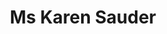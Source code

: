 ---
layout: layouts/profile.liquid
title: Ms Karen Sauder
id: karensauder15
prefix: Ms
first: Karen
middle: 
last: Sauder
suffix: 
email: sauder@google.com
currentTitle: President
currentOrg: Google
bio: Karen Sauder, Google President<br /><br />Proven business transformation leader with global experience in Tech, Consumer Goods, Retail, Healthcare, Financial Service, Travel and Professional Services.<br /><br />Karen Sauder is a seasoned technology executive with more than 25 years of leadership experience influencing the global transformation of businesses. She is known for helping partners develop their transformation journey using real world solutions grounded in technology trends to evolve their product, strategy, organizational design, culture, marketing and consumer experience.<br /><br />As President of Global Client and Agency Solutions at Google, Karen leads a diverse organization of sales, marketing, product and go to market specialists working with Google’s largest customers. This +50B business is at the center of the evolving digital landscape of rapid consumer change, new privacy expectations and the largest shift of digitization in a generation. She also oversees Google’s expanding presence in the Midwest as site leader for Chicago engaging in community development, policy leadership and diversity, equity and inclusion efforts.<br /><br />Prior to joining Google, Karen was Managing Director of FCB Chicago and President of Zipatoni, both award winning creative agencies within Interpublic Group (NYSE IPG). With full P&L responsibility she led strategy, finance and human resources including formal compensation and succession planning. Her deep retail and consumer goods experience was developed first hand at Frito-Lay and Anheuser-Busch where she served in multiple general management roles for each market leader.<br /><br />Karen currently serves as the Vice Chairman of the Medical Board at Ann and Robert H. Lurie Childrens’ Hospital and a member of the governance and nominating committee. As a member of the Board of Trustees of Catholic Extension, she sits on the finance and compensation committee. She graduated with a Bachelor of Journalism from the University of Missouri with continuing executive education at Harvard Business School and Northwestern University.
linkedin: https://www.linkedin.com/in/karen-sauder-7a7b236/
tiktok: 
twitter: 
aboutme: 
insta: 
orgURL: 
snapchat: 
personalURL: 
smallHeadshotURL: assets/images/headshots/
originalHeadshotURL: assets/images/headshots/
tags-experience: 
    - B2B
    - B2C
    - Business Development
    - DEI
    - Digital
    - Digital Transformation
    - ESG Experience
    - Finance
    - Global
    - Governance
    - HR / Human Resources
    - International
    - Legal
    - Marketing
    - Privacy
    - Private Companies
    - Public Companies
    - Transformational and Growth
    - SAAS
    - B2B
    - B2C
    - Business Development
    - Corporate Development
    - DEI
    - Digital
    - Digital Transformation
    - ESG Experience
    - Finance
    - Global
    - Governance
    - HR / Human Resources
    - International
    - Legal
    - Marketing
    - P&L&#58; $0-$500M
    - P&L&#58; $1B+
    - PR / Public Relations
    - Privacy
    - Private Companies
    - Public Companies
    - Supply Chain
    - Transformational and Growth
    - SAAS
    - Turnaround
tags-current-industries: 
    - Advertising
    - Marketing/Sales
    - Media
    - Technology
tags-current-position: 
    - EVP / Executive Vice President
    - President
    - VP / Vice President
tags-past-industries: 
    - Accommodation
    - Accommodation and Food Services
    - Advertising
    - Air Transportation
    - Ambulatory Health Care Services
    - Beverage and Tobacco Product Manufacturing
    - Computer and Electronic Product Manufacturing
    - Consulting
    - Design
    - Education and Health Services
    - Finance and Insurance
    - Fitness
    - Food Manufacturing
    - Food Services and Drinking Places
    - Food and Beverage Stores
    - Goods-Producing Industries
    - Health and Personal Care Stores
    - Hospitals
    - Hospitality/Food Services
    - Insurance Carriers and Related Activities
    - Internet Publishing and Broadcasting
    - Leisure and Hospitality
    - Marketing/Sales
    - Media
    - Postal Service
    - PR/Communications
    - Printing and Related Support Activities
    - Technology
tags-past-position: 
    - President
tags-current-board-service: 
    - Nonprofit
tags-past-board-service: 
boards-current-corporate-private: 
boards-current-corporate-public: 
boards-current-nonprofit: 
    - Lurie Childrens Hospital, Vice Chairman of Medical Board
    - Catholic Extension, Board of Trustees
    - Economic Club of Chicago, Board of Directors
    - World Business Chicago, Board of Directors
boards-current-privateequity: 
boards-current-spac: 
boards-current-vc: 
boards-past-corporate-private: 
boards-past-corporate-public: 
boards-past-nonprofit: 
boards-past-privateequity: 
boards-past-spac: 
boards-past-vc: 
---